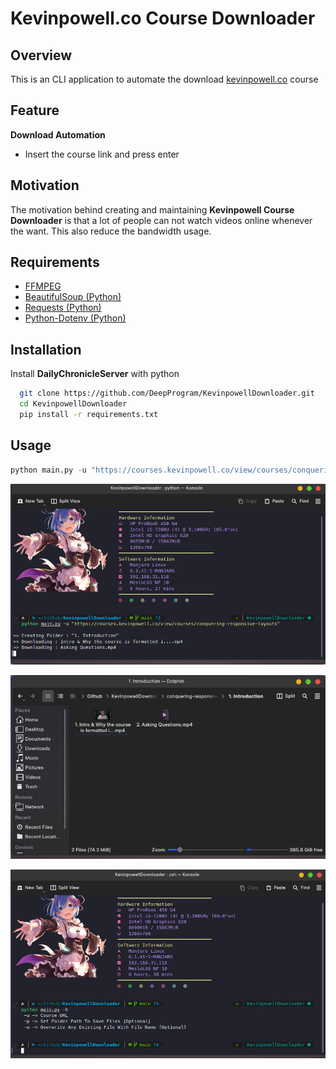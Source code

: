 
# Kevinpowell.co Course Downloader


## Overview
This is an CLI application to automate the download [kevinpowell.co](https://courses.kevinpowell.co) course 
## Feature

**Download Automation**
- Insert the course link and press enter


## Motivation
The motivation behind creating and maintaining **Kevinpowell Course Downloader** is that a lot of people can not watch videos online whenever the want. This also reduce the bandwidth usage.
## Requirements
+ [FFMPEG](https://www.ffmpeg.org/)
+ [BeautifulSoup (Python)](https://www.crummy.com/software/BeautifulSoup/bs4/doc/)
+ [Requests (Python)](https://requests.readthedocs.io/en/latest/)
+ [Python-Dotenv (Python)](https://github.com/theskumar/python-dotenv)
## Installation

Install **DailyChronicleServer** with python

```bash
  git clone https://github.com/DeepProgram/KevinpowellDownloader.git
  cd KevinpowellDownloader
  pip install -r requirements.txt
```
    
## Usage

```py
python main.py -u "https://courses.kevinpowell.co/view/courses/conquering-responsive-layouts"
```
![App Screenshot](https://raw.githubusercontent.com/DeepProgram/KevinpowellDownloader/screenshot/download_command.png)


![App Screenshot](https://raw.githubusercontent.com/DeepProgram/KevinpowellDownloader/screenshot/downloaded_file.png)


![App Screenshot](https://raw.githubusercontent.com/DeepProgram/KevinpowellDownloader/screenshot/help_command.png)